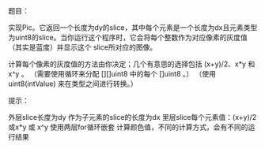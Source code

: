 题目：

实现Pic。它返回一个长度为dy的slice，其中每个元素是一个长度为dx且元素类型为uint8的slice。当你运行这个程序时，它会将每个整数作为对应像素的灰度值（其实是蓝度）并显示这个 slice所对应的图像。

计算每个像素的灰度值的方法由你决定；几个有意思的选择包括 (x+y)/2、x*y 和 x^y 。
（需要使用循环来分配 [][]uint8 中的每个 []uint8 。）
（使用 uint8(intValue) 来在类型之间进行转换。）

提示：

外层slice长度为dy 
作为子元素的slice的长度为dx 
里层slice每个元素值：(x+y)/2 或x*y 或 x^y 
使用两层for循环嵌套 计算颜色值，不同的计算方式，会有不同的运行结果
